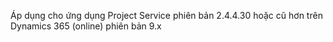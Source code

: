 Áp dụng cho ứng dụng Project Service phiên bản 2.4.4.30 hoặc cũ hơn trên Dynamics 365 (online) phiên bản 9.x
